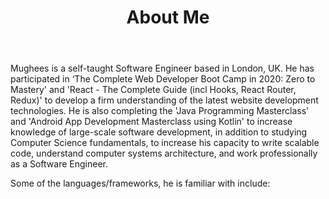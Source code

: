 ﻿---
title: 'About Me'
avatar: './me.jpg'
skills:
  - Java & JavaFX
  - JavaScript (ES9+)
  - Kotlin
  - React
  - Gatsby
  - HTML5 & CSS3
  - Node.js
  - Express
---

Mughees is a self-taught Software Engineer based in London, UK. He has participated in ‘The Complete Web Developer Boot Camp in 2020: Zero to Mastery' and 'React - The Complete Guide (incl Hooks, React Router, Redux)' to develop a firm understanding of the latest website development technologies. He is also completing the 'Java Programming Masterclass' and 'Android App Development Masterclass using Kotlin' to increase knowledge of large-scale software development, in addition to studying Computer Science fundamentals, to increase his capacity to write scalable code, understand computer systems architecture, and work professionally as a Software Engineer.

Some of the languages/frameworks, he is familiar with include: 
